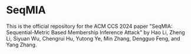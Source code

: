 # SeqMIA
This is the official repository for the ACM CCS 2024 paper "SeqMIA: Sequential-Metric Based Membership Inference Attack" by Hao Li, Zheng Li, Siyuan Wu, Chengrui Hu, Yutong Ye, Min Zhang, Dengguo Feng, and Yang Zhang. 
